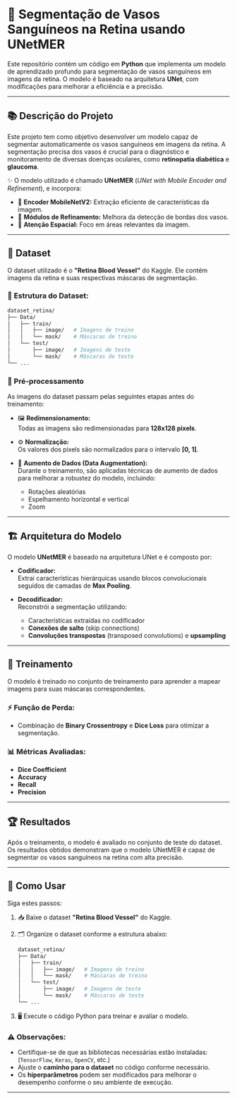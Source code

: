 # 🧠 Segmentação de Vasos Sanguíneos na Retina usando **UNetMER**

Este repositório contém um código em **Python** que implementa um modelo de aprendizado profundo para segmentação de vasos sanguíneos em imagens da retina. O modelo é baseado na arquitetura **UNet**, com modificações para melhorar a eficiência e a precisão.

---

## 📚 Descrição do Projeto

Este projeto tem como objetivo desenvolver um modelo capaz de segmentar automaticamente os vasos sanguíneos em imagens da retina. A segmentação precisa dos vasos é crucial para o diagnóstico e monitoramento de diversas doenças oculares, como **retinopatia diabética** e **glaucoma**.

✨ O modelo utilizado é chamado **UNetMER** (*UNet with Mobile Encoder and Refinement*), e incorpora:

- 🔹 **Encoder MobileNetV2:** Extração eficiente de características da imagem.
- 🔹 **Módulos de Refinamento:** Melhora da detecção de bordas dos vasos.
- 🔹 **Atenção Espacial:** Foco em áreas relevantes da imagem.

---

## 📂 Dataset

O dataset utilizado é o **"Retina Blood Vessel"** do Kaggle. Ele contém imagens da retina e suas respectivas máscaras de segmentação.

### 📁 Estrutura do Dataset:

```bash
dataset_retina/
├── Data/
│   ├── train/
│   │   ├── image/   # Imagens de treino
│   │   └── mask/    # Máscaras de treino
│   └── test/
│       ├── image/   # Imagens de teste
│       └── mask/    # Máscaras de teste
└── ...
```

### 🔧 Pré-processamento

As imagens do dataset passam pelas seguintes etapas antes do treinamento:

- 🖼️ **Redimensionamento:**  
  Todas as imagens são redimensionadas para **128x128 pixels**.

- ⚙️ **Normalização:**  
  Os valores dos pixels são normalizados para o intervalo **[0, 1]**.

- 🔄 **Aumento de Dados (Data Augmentation):**  
  Durante o treinamento, são aplicadas técnicas de aumento de dados para melhorar a robustez do modelo, incluindo:
  
  - Rotações aleatórias
  - Espelhamento horizontal e vertical
  - Zoom

---

## 🏗️ Arquitetura do Modelo

O modelo **UNetMER** é baseado na arquitetura UNet e é composto por:

- **Codificador:**  
  Extrai características hierárquicas usando blocos convolucionais seguidos de camadas de **Max Pooling**.

- **Decodificador:**  
  Reconstrói a segmentação utilizando:
  - Características extraídas no codificador
  - **Conexões de salto** (skip connections)
  - **Convoluções transpostas** (transposed convolutions) e **upsampling**

---

## 🎯 Treinamento

O modelo é treinado no conjunto de treinamento para aprender a mapear imagens para suas máscaras correspondentes.

### ⚡ Função de Perda:

- Combinação de **Binary Crossentropy** e **Dice Loss** para otimizar a segmentação.

### 📊 Métricas Avaliadas:

- **Dice Coefficient**
- **Accuracy**
- **Recall**
- **Precision**

---

## 🏆 Resultados

Após o treinamento, o modelo é avaliado no conjunto de teste do dataset. Os resultados obtidos demonstram que o modelo UNetMER é capaz de segmentar os vasos sanguíneos na retina com alta precisão.

---

## 🚀 Como Usar

Siga estes passos:

1. 📥 Baixe o dataset **"Retina Blood Vessel"** do Kaggle.
2. 🗂️ Organize o dataset conforme a estrutura abaixo:

    ```bash
    dataset_retina/
    ├── Data/
    │   ├── train/
    │   │   ├── image/   # Imagens de treino
    │   │   └── mask/    # Máscaras de treino
    │   └── test/
    │       ├── image/   # Imagens de teste
    │       └── mask/    # Máscaras de teste
    └── ...
    ```

3. 🖥️ Execute o código Python para treinar e avaliar o modelo.

### ⚠️ Observações:

- Certifique-se de que as bibliotecas necessárias estão instaladas:  
  (`TensorFlow`, `Keras`, `OpenCV`, etc.)
- Ajuste o **caminho para o dataset** no código conforme necessário.
- Os **hiperparâmetros** podem ser modificados para melhorar o desempenho conforme o seu ambiente de execução.

---
